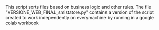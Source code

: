 This script sorts files based on business logic and other rules.
The file "VERSIONE_WEB_FINAL_smistatore.py" contains a version of the script created to work independently on everymachine by running in a google colab workbook
